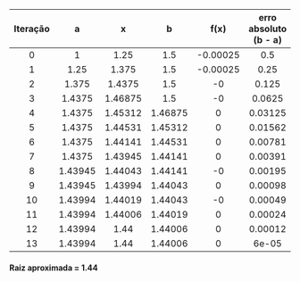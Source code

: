 |  Iteração  |    a    |    x    |    b    |   f(x)   |  erro absoluto (b - a)  |
|:----------:|:-------:|:-------:|:-------:|:-------:|:-----------------------:|
|     0      |    1    |  1.25   |   1.5   | -0.00025 |           0.5           |
|     1      |  1.25   |  1.375  |   1.5   | -0.00025 |          0.25           |
|     2      |  1.375  | 1.4375  |   1.5   |    -0    |          0.125          |
|     3      | 1.4375  | 1.46875 |   1.5   |    -0    |         0.0625          |
|     4      | 1.4375  | 1.45312 | 1.46875 |    0     |         0.03125         |
|     5      | 1.4375  | 1.44531 | 1.45312 |    0     |         0.01562         |
|     6      | 1.4375  | 1.44141 | 1.44531 |    0     |         0.00781         |
|     7      | 1.4375  | 1.43945 | 1.44141 |    0     |         0.00391         |
|     8      | 1.43945 | 1.44043 | 1.44141 |    -0    |         0.00195         |
|     9      | 1.43945 | 1.43994 | 1.44043 |    0     |         0.00098         |
|     10     | 1.43994 | 1.44019 | 1.44043 |    -0    |         0.00049         |
|     11     | 1.43994 | 1.44006 | 1.44019 |    0     |         0.00024         |
|     12     | 1.43994 |  1.44   | 1.44006 |    0     |         0.00012         |
|     13     | 1.43994 |  1.44   | 1.44006 |    0     |          6e-05          |

#### Raiz aproximada = 1.44